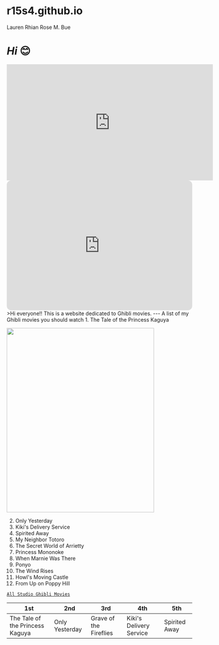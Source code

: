 # r15s4.github.io
Lauren Rhian Rose M. Bue

# *Hi* 😊
<iframe width="560" height="315" src="https://www.youtube.com/embed/uyfsGc25kV4" title="YouTube video player" frameborder="0" allow="accelerometer; autoplay; clipboard-write; encrypted-media; gyroscope; picture-in-picture; web-share" allowfullscreen></iframe>
<iframe style="border-radius:12px" src="https://open.spotify.com/embed/album/0WNkHjW1cw2jONYUQWS4bi?utm_source=generator" width="100%" height="352" frameBorder="0" allowfullscreen="" allow="autoplay; clipboard-write; encrypted-media; fullscreen; picture-in-picture" loading="lazy"></iframe>
>Hi everyone!! This is a website dedicated to Ghibli movies. 
---
A list of my Ghibli movies you should watch 
1. The Tale of the Princess Kaguya

<img src="![image](https://user-images.githubusercontent.com/122424170/212577126-1f3e382a-73a0-4428-86b8-f9f9a9dc5232.png)" 
     width="400" 
     height="500" />

2. Only Yesterday
3. Kiki's Delivery Service
4. Spirited Away
5. My Neighbor Totoro 
6. The Secret World of Arrietty
7. Princess Mononoke
8. When Marnie Was There
9. Ponyo
10. The Wind Rises
11. Howl's Moving Castle
12. From Up on Poppy Hill 


[`All Studio Ghibli Movies`](https://editorial.rottentomatoes.com/guide/all-studio-ghibli-movies-ranked-by-tomatometer/)

| 1st | 2nd | 3rd| 4th | 5th |
|---------|---------|-----------|--------|--------|
| The Tale of the Princess Kaguya | Only Yesterday | Grave of the Fireflies |  Kiki's Delivery Service | Spirited Away |
